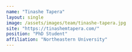 ```yaml
---
name: "Tinashe Tapera"
layout: single
image: /assets/images/team/tinashe-tapera.jpg
site: "https://tinashemtapera.com/"
position: "PhD Student"
affiliation: "Northeastern University"
---
```

